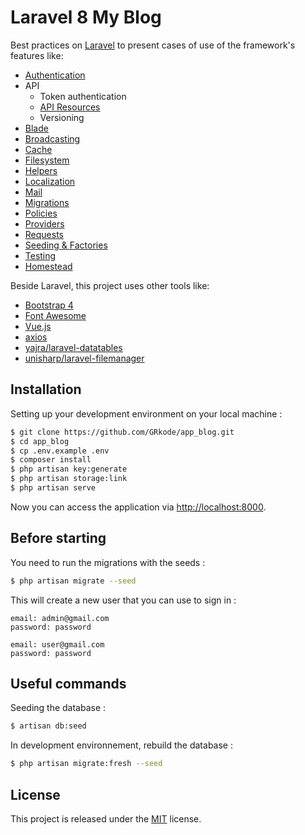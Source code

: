 # Laravel 8 My Blog

Best practices on [Laravel](http://laravel.com/) to present cases of use of the framework's features like:

- [Authentication](https://laravel.com/docs/8.x/authentication)
- API
    - Token authentication
    - [API Resources](https://laravel.com/docs/8.x/eloquent-resources)
    - Versioning
- [Blade](https://laravel.com/docs/8.x/blade)
- [Broadcasting](https://laravel.com/docs/8.x/broadcasting)
- [Cache](https://laravel.com/docs/8.x/cache)
- [Filesystem](https://laravel.com/docs/8.x/filesystem)
- [Helpers](https://laravel.com/docs/8.x/helpers)
- [Localization](https://laravel.com/docs/8.x/localization)
- [Mail](https://laravel.com/docs/8.x/mail)
- [Migrations](https://laravel.com/docs/8.x/migrations)
- [Policies](https://laravel.com/docs/8.x/authorization)
- [Providers](https://laravel.com/docs/8.x/providers)
- [Requests](https://laravel.com/docs/8.x/validation#form-request-validation)
- [Seeding & Factories](https://laravel.com/docs/8.x/seeding)
- [Testing](https://laravel.com/docs/8.x/testing)
- [Homestead](https://laravel.com/docs/8.x/homestead)

Beside Laravel, this project uses other tools like:

- [Bootstrap 4](https://getbootstrap.com/)
- [Font Awesome](http://fontawesome.io/)
- [Vue.js](https://vuejs.org/)
- [axios](https://github.com/mzabriskie/axios)
- [yajra/laravel-datatables](https://github.com/yajra/laravel-datatables)
- [unisharp/laravel-filemanager](https://github.com/UniSharp/laravel-filemanager)

## Installation

Setting up your development environment on your local machine :
```bash
$ git clone https://github.com/GRkode/app_blog.git
$ cd app_blog
$ cp .env.example .env
$ composer install
$ php artisan key:generate
$ php artisan storage:link
$ php artisan serve
```

Now you can access the application via [http://localhost:8000](http://localhost:8000).

## Before starting
You need to run the migrations with the seeds :
```bash
$ php artisan migrate --seed
```

This will create a new user that you can use to sign in :
```Admin user
email: admin@gmail.com
password: password
```
```user
email: user@gmail.com
password: password
```

## Useful commands
Seeding the database :
```bash
$ artisan db:seed
```

In development environnement, rebuild the database :
```bash
$ php artisan migrate:fresh --seed
```

## License

This project is released under the [MIT](http://opensource.org/licenses/MIT) license.
